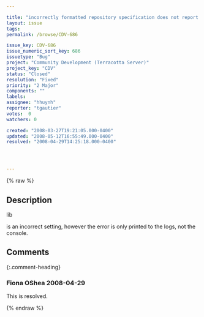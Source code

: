 ```yaml
---

title: "incorrectly formatted repository specification does not report error to the console"
layout: issue
tags: 
permalink: /browse/CDV-686

issue_key: CDV-686
issue_numeric_sort_key: 686
issuetype: "Bug"
project: "Community Development (Terracotta Server)"
project_key: "CDV"
status: "Closed"
resolution: "Fixed"
priority: "2 Major"
components: ""
labels: 
assignee: "hhuynh"
reporter: "tgautier"
votes:  0
watchers: 0

created: "2008-03-27T19:21:05.000-0400"
updated: "2008-05-12T16:55:49.000-0400"
resolved: "2008-04-29T14:25:18.000-0400"




---
```


{% raw %}

## Description

<div markdown="1" class="description">

<repository>lib</repository> 

is an incorrect setting, however the error is only printed to the logs, not the console.

</div>

## Comments


{:.comment-heading}
### **Fiona OShea** <span class="date">2008-04-29</span>

<div markdown="1" class="comment">

 This is resolved.

</div>



{% endraw %}
